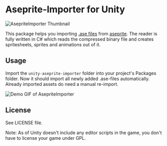 # Aseprite-Importer for Unity
![AsepriteImporter Thumbnail](https://raw.githubusercontent.com/martinhodler/unity-aseprite-importer/master/Media/AsepriteImporterUnity.png)

This package helps you importing [.ase files](https://github.com/aseprite/aseprite/blob/master/docs/ase-file-specs.md) from [aseprite](https://www.aseprite.org/). The reader is fully written in C# which reads the compressed binary file and creates spritesheets, sprites and animations out of it.

## Usage
Import the ```unity-aseprite-importer``` folder into your project's Packages folder. Now it should import all newly added .ase-files automatically. Already imported assets do need a manual re-import.

![Demo GIF of AsepriteImporter](https://raw.githubusercontent.com/martinhodler/unity-aseprite-importer/master/Media/aseprite-importer-demo.gif)

## License

See LICENSE file.

Note: As of Unity doesn't include any editor scripts in the game, you don't have to license your game under GPL.
